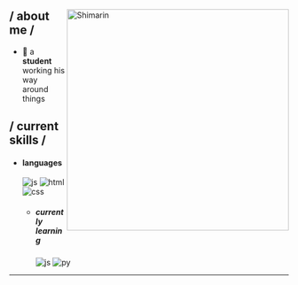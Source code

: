 
<div>

<img align="right" width="400" alt="Shimarin" src="https://pbs.twimg.com/media/GhLePLubwAAa4s9?format=jpg&name=medium"/>

<h2> / about me /</h2>
  


- 👾 a **student** working his way around things

  
<h2> / current skills / </h2>
  
- <h4> languages </h4>
  <img src = "https://img.shields.io/badge/JavaScript-323330?style=for-the-badge&logo=javascript&logoColor=F7DF1E" alt = "js" />
  <img src = "https://img.shields.io/badge/HTML5-E34F26?style=for-the-badge&logo=html5&logoColor=white" alt = "html" />
  <img src = "https://img.shields.io/badge/CSS3-1572B6?style=for-the-badge&logo=css3&logoColor=white" alt = "css" />
  
  - <h5> currently learning </h5>
     <img src = "https://img.shields.io/badge/JavaScript-323330?style=for-the-badge&logo=javascript&logoColor=F7DF1E" alt = "js" />
     <img src ="https://img.shields.io/badge/Python-14354C?style=for-the-badge&logo=python&logoColor=white" alt = "py" />  
<div align="right">
<a href="https://i.pinimg.com/736x/cb/5a/b7/cb5ab74f43a6a035c975b963ff7d8a31.jpg"></a>
  </div>
  </div>

------
